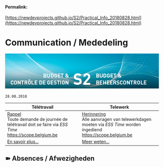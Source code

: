 <link rel="stylesheet" href="https://newdevprojects.github.io/S2/S2.css">

#### Permalink: 
[https://newdevprojects.github.io/S2/Practical_Info_20180828.html](https://newdevprojects.github.io/S2/Practical_Info_20180828.html)

# Communication / Mededeling

![](header.jpg)

	28.08.2018

| Télétravail | Telewerk |
| --- | --- |
| <u>Rappel</u><br>Toute demande de journée de télétravail doit se faire via *ESS Time*<br>https://scope.belgium.be | <u>Herinnering</u><br>Alle aanvragen van telewerkdagen moeten via *ESS Time* worden ingediend<br>https://scope.belgium.be
| [En savoir plus...](http://intranet.internal.economie.fgov.be/employees/Teleworking/Teleworking/Pages/default_fr.aspx) | [Meer weten...](http://intranet.internal.economie.fgov.be/employees/Teleworking/Teleworking/Pages/default_nl.aspx) |

## &#10173; Absences / Afwezigheden

